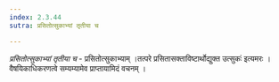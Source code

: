 ```yaml
---
index: 2.3.44
sutra: प्रसितोत्सुकाभ्यां तृतीया च

---
```

_प्रसितोत्सुकाभ्यां तृतीया च_ - प्रसितोत्सुकाभ्याम् ।तत्परे प्रसितासक्ताविष्टार्थोद्युक्त उत्सुकः॑ इत्यमरः । वैषयिकाधिकरणत्वे सम्यम्यामेव प्राप्तायामिदं वचनम् । 